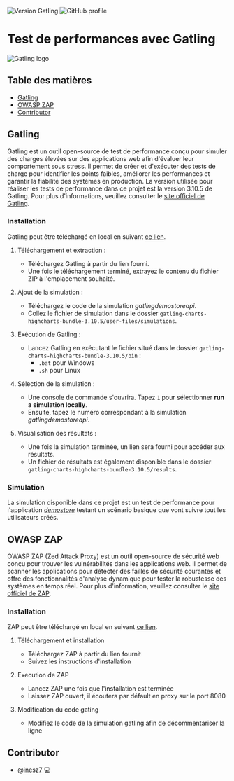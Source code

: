 ![Version Gatling](https://img.shields.io/badge/Gatling-v3.10.5-orange?style=plastic&logo=gatling) 
![GitHub profile](https://img.shields.io/badge/inesz7-yellow?logo=github)

# Test de performances avec Gatling

![Gatling logo](https://cdn.worldvectorlogo.com/logos/gatling.svg)

## Table des matières

* [Gatling](#Gatling)
* [OWASP ZAP](#OWASP-ZAP)
* [Contributor](#Contributor)

## Gatling

Gatling est un outil open-source de test de performance conçu pour simuler des charges élevées sur des applications web afin d'évaluer leur comportement sous stress. Il permet de créer et d'exécuter des tests de charge pour identifier les points faibles, améliorer les performances et garantir la fiabilité des systèmes en production. La version utilisée pour réaliser les tests de performance dans ce projet est la version 3.10.5 de Gatling. Pour plus d'informations, veuillez consulter le [site officiel de Gatling](https://gatling.io/).

### Installation

Gatling peut être téléchargé en local en suivant [ce lien](https://docs.gatling.io/reference/install/oss/).

1. Téléchargement et extraction :
   - Téléchargez Gatling à partir du lien fourni.
   - Une fois le téléchargement terminé, extrayez le contenu du fichier ZIP à l'emplacement souhaité.

2. Ajout de la simulation :
   - Téléchargez le code de la simulation *gatlingdemostoreapi*.
   - Collez le fichier de simulation dans le dossier `gatling-charts-highcharts-bundle-3.10.5/user-files/simulations`.

3. Exécution de Gatling :
   - Lancez Gatling en exécutant le fichier situé dans le dossier `gatling-charts-highcharts-bundle-3.10.5/bin` :
     - `.bat` pour Windows
     - `.sh` pour Linux

4. Sélection de la simulation :
   - Une console de commande s'ouvrira. Tapez `1` pour sélectionner **run a simulation locally**.
   - Ensuite, tapez le numéro correspondant à la simulation *gatlingdemostoreapi*.

5. Visualisation des résultats :
   - Une fois la simulation terminée, un lien sera fourni pour accéder aux résultats.
   - Un fichier de résultats est également disponible dans le dossier `gatling-charts-highcharts-bundle-3.10.5/results`.

### Simulation

La simulation disponible dans ce projet est un test de performance pour l'application *[demostore](https://demostore.gatling.io/)* testant un scénario basique que vont suivre tout les utilisateurs créés.

## OWASP ZAP

OWASP ZAP (Zed Attack Proxy) est un outil open-source de sécurité web conçu pour trouver les vulnérabilités dans les applications web. Il permet de scanner les applications pour détecter des failles de sécurité courantes et offre des fonctionnalités d'analyse dynamique pour tester la robustesse des systèmes en temps réel. Pour plus d'information, veuillez consulter le [site officiel de ZAP](https://www.zaproxy.org/).

### Installation

ZAP peut être téléchargé en local en suivant [ce lien](https://www.zaproxy.org/download/).

1. Téléchargement et installation
   - Téléchargez ZAP à partir du lien fournit
   - Suivez les instructions d'installation

2. Execution de ZAP
   - Lancez ZAP une fois que l'installation est terminée
   - Laissez ZAP ouvert, il écoutera par défault en proxy sur le port 8080

3. Modification du code gating
   - Modifiez le code de la simulation gatling afin de décommentariser la ligne 

## Contributor

* [@inesz7](https://github.com/inesz7) 💻
